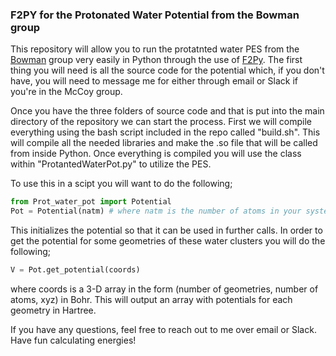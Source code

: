 ### F2PY for the Protonated Water Potential from the Bowman group

This repository will allow you to run the protatnted water PES from the 
[Bowman](https://pubs.acs.org/doi/10.1021/jacs.7b05459) group very 
easily in Python through the use of 
[F2Py](https://docs.scipy.org/doc/numpy/f2py/). The first thing you will
need is all the source code for the potential which, if you don't have,
you will need to message me for either through email or Slack if you're
in the McCoy group.

Once you have the three folders of source code and that is put into the 
main directory of the repository we can start the process. First we will
compile everything using the bash script included in the repo called
"build.sh". This will compile all the needed libraries and make the .so
file that will be called from inside Python. Once everything is compiled
you will use the class within "ProtantedWaterPot.py" to utilize the PES.

To use this in a scipt you will want to do the following;
```python
from Prot_water_pot import Potential
Pot = Potential(natm) # where natm is the number of atoms in your system
```

This initializes the potential so that it can be used in further calls.
In order to get the potential for some geometries of these water clusters
you will do the following;
```python
V = Pot.get_potential(coords)
```
where coords is a 3-D array in the form (number of geometries, number of 
atoms, xyz) in Bohr. This will output an array with potentials for each 
geometry in Hartree.

If you have any questions, feel free to reach out to me over email or 
Slack. Have fun calculating energies!